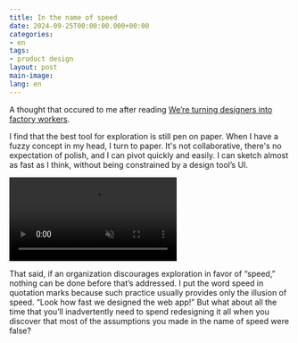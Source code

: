 ```yaml
---
title: In the name of speed
date: 2024-09-25T00:00:00.000+00:00
categories:
- en
tags:
- product design
layout: post
main-image: 
lang: en
---
```


A thought that occured to me after reading [We’re turning designers into factory workers](https://uxdesign.cc/were-turning-designers-into-factory-workers-a7471daaf6fd).

I find that the best tool for exploration is still pen on paper. When I have a fuzzy concept in my head, I turn to paper. It's not collaborative, there's no expectation of polish, and I can pivot quickly and easily. I can sketch almost as fast as I think, without being constrained by a design tool’s UI.

<video autoplay loop muted src="/uploads/design-sketches-ipad.mp4" class="w-100 br3"></video>

That said, if an organization discourages exploration in favor of “speed,” nothing can be done before that’s addressed. I put the word speed in quotation marks because such practice usually provides only the illusion of speed. “Look how fast we designed the web app!” But what about all the time that you’ll inadvertently need to spend redesigning it all when you discover that most of the assumptions you made in the name of speed were false?